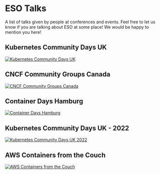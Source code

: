 # ESO Talks

A list of talks given by people at conferences and events. Feel free to let us know if you are talking about ESO at some place! We would be happy to mention you here!

## Kubernetes Community Days UK

[![Kubernetes Community Days UK](https://img.youtube.com/vi/IsoQWxw3Nk4/0.jpg)](https://www.youtube.com/watch?v=IsoQWxw3Nk4)

## CNCF Community Groups Canada

[![CNCF Community Groups Canada](https://img.youtube.com/vi/CsJgfHQA0SQ/0.jpg)](https://www.youtube.com/watch?v=CsJgfHQA0SQ)

## Container Days Hamburg

[![Container Days Hamburg](https://img.youtube.com/vi/_ZDkHLRYujo/0.jpg)](https://www.youtube.com/watch?v=_ZDkHLRYujo)

## Kubernetes Community Days UK - 2022

[![Kubernetes Community Days UK 2022](https://img.youtube.com/vi/TEV13ELPhI8/0.jpg)](https://www.youtube.com/watch?v=TEV13ELPhI8)

## AWS Containers from the Couch

[![AWS Containers from the Couch](https://img.youtube.com/vi/FityN80Cpto/0.jpg)](https://www.youtube.com/watch?v=FityN80Cpto)
